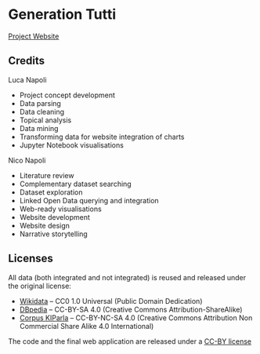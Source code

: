 # Generation Tutti
[Project Website](https://nichothenacho64.github.io/Generation-Tutti/)

## Credits

Luca Napoli

* Project concept development
* Data parsing
* Data cleaning
* Topical analysis
* Data mining
* Transforming data for website integration of charts
* Jupyter Notebook visualisations

Nico Napoli

* Literature review
* Complementary dataset searching
* Dataset exploration
* Linked Open Data querying and integration
* Web-ready visualisations
* Website development
* Website design
* Narrative storytelling

## Licenses

All data (both integrated and not integrated) is reused and released under the original license:

* [Wikidata](https://www.wikidata.org/wiki/Wikidata:Main_Page) – CC0 1.0 Universal (Public Domain Dedication)
* [DBpedia](https://www.dbpedia.org/) – CC-BY-SA 4.0 (Creative Commons Attribution-ShareAlike)
* [Corpus KIParla](https://kiparla.it/en/) – CC-BY-NC-SA 4.0 (Creative Commons Attribution Non Commercial Share Alike 4.0 International)

The code and the final web application are released under a [CC-BY license](https://creativecommons.org/licenses/by/4.0/)